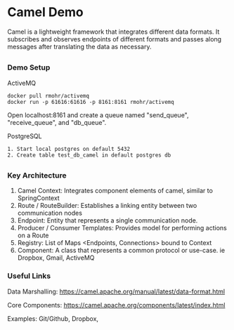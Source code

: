 # Camel Demo

Camel is a lightweight framework that integrates different data formats.
It subscribes and observes endpoints of different formats and passes
along messages after translating the data as necessary. 

##

### Demo Setup

ActiveMQ
```
docker pull rmohr/activemq
docker run -p 61616:61616 -p 8161:8161 rmohr/activemq
```

Open localhost:8161 and create a queue named "send_queue", "receive_queue", and "db_queue".

PostgreSQL
```
1. Start local postgres on default 5432
2. Create table test_db_camel in default postgres db
```

##

### Key Architecture
1. Camel Context: Integrates component elements of camel, similar to SpringContext
2. Route / RouteBuilder: Establishes a linking entity between two communication nodes
3. Endpoint: Entity that represents a single communication node.
4. Producer / Consumer Templates: Provides model for performing actions on a Route
5. Registry: List of Maps <Endpoints, Connections> bound to Context
6. Component: A class that represents a common protocol or use-case. ie Dropbox, Gmail, ActiveMQ

### Useful Links
Data Marshalling: https://camel.apache.org/manual/latest/data-format.html

Core Components: https://camel.apache.org/components/latest/index.html


Examples: Git/Github, Dropbox, 
